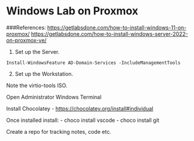 # Windows Lab on Proxmox

###References:
https://getlabsdone.com/how-to-install-windows-11-on-proxmox/
https://getlabsdone.com/how-to-install-windows-server-2022-on-proxmox-ve/

1. Set up the Server.

```
Install-WindowsFeature AD-Domain-Services -IncludeManagementTools
```

2. Set up the Workstation.

Note the virtio-tools ISO.

Open Administrator Windows Terminal

Install Chocolatey - https://chocolatey.org/install#individual

Once installed install:
    - choco install vscode
    - choco install git

Create a repo for tracking notes, code etc.

